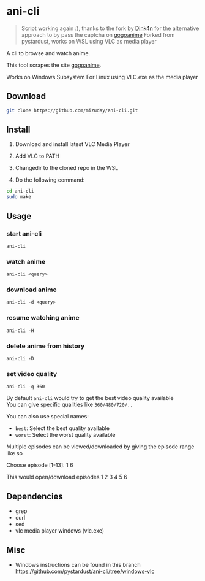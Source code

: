 # ani-cli

> Script working again :), thanks to the fork by
> [Dink4n](https://github.com/Dink4n/ani-cli) for the alternative approach to
> by pass the captcha on [gogoanime](https://gogoanime.vc)
> Forked from pystardust, works on WSL using VLC as media player

A cli to browse and watch anime.

This tool scrapes the site [gogoanime](https://gogoanime.pe).

Works on Windows Subsystem For Linux using VLC.exe as the media player

## Download

```bash
git clone https://github.com/mizuday/ani-cli.git
```

## Install

1. Download and install latest VLC Media Player

2. Add VLC to PATH

3. Changedir to the cloned repo in the WSL

4. Do the following command:

```bash
cd ani-cli
sudo make
```

## Usage

  ### start ani-cli
  ``ani-cli``

  ### watch anime
  ``ani-cli <query>``

  ### download anime
  ``ani-cli -d <query>``

  ### resume watching anime
  ``ani-cli -H``

  ### delete anime from history
  ``ani-cli -D``

  ### set video quality
  ``ani-cli -q 360``

By default `ani-cli` would try to get the best video quality available  
You can give specific qualities like `360/480/720/..`

You can also use special names:

* `best`: Select the best quality available
* `worst`: Select the worst quality available

Multiple episodes can be viewed/downloaded by giving the episode range like so

  Choose episode [1-13]: 1 6

This would open/download episodes 1 2 3 4 5 6

## Dependencies

* grep
* curl
* sed
* vlc media player windows (vlc.exe)

## Misc

- Windows instructions can be found in this branch https://github.com/pystardust/ani-cli/tree/windows-vlc
